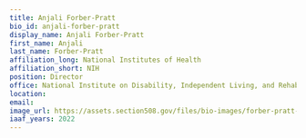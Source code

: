 ```yaml
---
title: Anjali Forber-Pratt
bio_id: anjali-forber-pratt
display_name: Anjali Forber-Pratt
first_name: Anjali
last_name: Forber-Pratt
affiliation_long: National Institutes of Health
affiliation_short: NIH
position: Director
office: National Institute on Disability, Independent Living, and Rehabilitation Research (NIDILRR)
location: 
email: 
image_url: https://assets.section508.gov/files/bio-images/forber-pratt-anjali.png
iaaf_years: 2022
---
```

